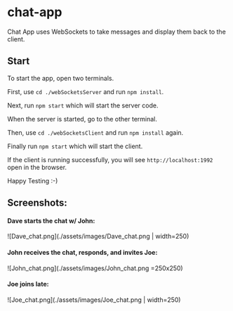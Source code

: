 # chat-app
Chat App uses WebSockets to take messages and display them back to the client.

## Start
To start the app, open two terminals.

First, use `cd ./webSocketsServer` and run `npm install`.

Next, run `npm start` which will start the server code. 

When the server is started, go to the other terminal.

Then, use `cd ./webSocketsClient` and run `npm install` again.

Finally run `npm start` which will start the client.

If the client is running successfully, you will see `http://localhost:1992` open in the browser.

Happy Testing :-)

## Screenshots:

#### Dave starts the chat w/ John:

![Dave_chat.png](./assets/images/Dave_chat.png | width=250)

#### John receives the chat, responds, and invites Joe:

![John_chat.png](./assets/images/John_chat.png =250x250)

#### Joe joins late:

![Joe_chat.png](./assets/images/Joe_chat.png | width=250)

